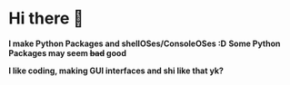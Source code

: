 # Hi there 👋

**I make Python Packages and shellOSes/ConsoleOSes :D**
[](https://github.com/server2200/server2200/blob/main/fading.gif)
**Some Python Packages may seem ~~bad~~ good**

**I like coding, making GUI interfaces and shi like that yk?**
